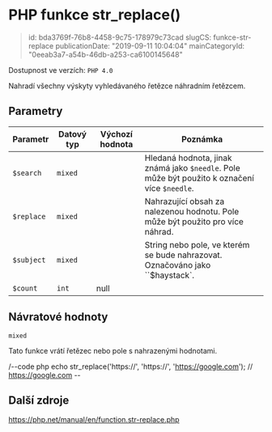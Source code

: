 PHP funkce str_replace()
================================

> id: bda3769f-76b8-4458-9c75-178979c73cad
> slugCS: funkce-str-replace
> publicationDate: "2019-09-11 10:04:04"
> mainCategoryId: "0eeab3a7-a54b-46db-a253-ca6100145648"

Dostupnost ve verzích: `PHP 4.0`

Nahradí všechny výskyty vyhledávaného řetězce náhradním řetězcem.

Parametry
--------------

| Parametr | Datový typ | Výchozí hodnota | Poznámka |
|-----|-----|-----|-----|
| `$search` | `mixed` |  | Hledaná hodnota, jinak známá jako `$needle`. Pole může být použito k označení více `$needle`. |
| `$replace` | `mixed` |  | Nahrazující obsah za nalezenou hodnotu. Pole může být použito pro více náhrad. |
| `$subject` | `mixed` |  | String nebo pole, ve kterém se bude nahrazovat. Označováno jako ``$haystack`. |
| `$count` | `int` | null |  |


Návratové hodnoty
----------------

`mixed`

Tato funkce vrátí řetězec nebo pole s nahrazenými hodnotami.

/--code php
echo str_replace('https://', 'https://', 'https://google.com'); // https://google.com
\--

Další zdroje
------------

https://php.net/manual/en/function.str-replace.php
